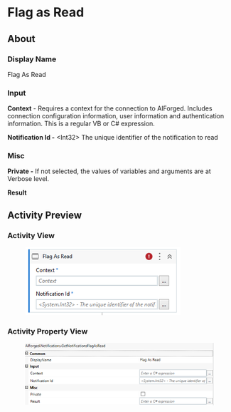 # Flag as Read

## About

### Display Name

Flag As Read

### Input

**Context** - Requires a context for the connection to AIForged. Includes connection configuration information, user information and authentication information. This is a regular VB or C# expression.

**Notification Id -** \<Int32> The unique identifier of the notification to read

### Misc

**Private -** If not selected, the values of variables and arguments are at Verbose level.

**Result**

## Activity Preview

### Activity View

<figure><img src="../../../.gitbook/assets/image (7) (5).png" alt=""><figcaption></figcaption></figure>

### Activity Property View

<figure><img src="../../../.gitbook/assets/image (91) (1).png" alt=""><figcaption></figcaption></figure>
